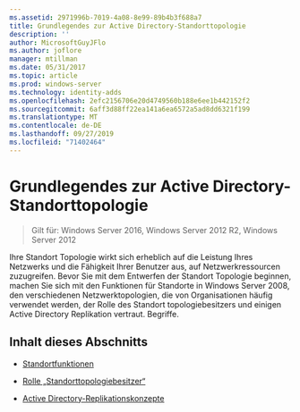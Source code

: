 ```yaml
---
ms.assetid: 2971996b-7019-4a08-8e99-89b4b3f688a7
title: Grundlegendes zur Active Directory-Standorttopologie
description: ''
author: MicrosoftGuyJFlo
ms.author: joflore
manager: mtillman
ms.date: 05/31/2017
ms.topic: article
ms.prod: windows-server
ms.technology: identity-adds
ms.openlocfilehash: 2efc2156706e20d4749560b188e6ee1b442152f2
ms.sourcegitcommit: 6aff3d88ff22ea141a6ea6572a5ad8dd6321f199
ms.translationtype: MT
ms.contentlocale: de-DE
ms.lasthandoff: 09/27/2019
ms.locfileid: "71402464"
---
```

# <a name="understanding-active-directory-site-topology"></a>Grundlegendes zur Active Directory-Standorttopologie

>Gilt für: Windows Server 2016, Windows Server 2012 R2, Windows Server 2012

Ihre Standort Topologie wirkt sich erheblich auf die Leistung Ihres Netzwerks und die Fähigkeit Ihrer Benutzer aus, auf Netzwerkressourcen zuzugreifen. Bevor Sie mit dem Entwerfen der Standort Topologie beginnen, machen Sie sich mit den Funktionen für Standorte in Windows Server 2008, den verschiedenen Netzwerktopologien, die von Organisationen häufig verwendet werden, der Rolle des Standort topologiebesitzers und einigen Active Directory Replikation vertraut. Begriffe.  
  
## <a name="in-this-section"></a>Inhalt dieses Abschnitts  
  
-   [Standortfunktionen](../../ad-ds/plan/Site-Functions.md)  
  
-   [Rolle „Standorttopologiebesitzer“](../../ad-ds/plan/Site-Topology-Owner-Role.md)  
  
-   [Active Directory-Replikationskonzepte](../../ad-ds/get-started/replication/Active-Directory-Replication-Concepts.md)  
  


